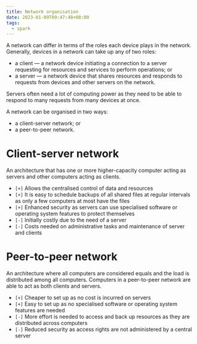 ```yaml
---
title: Network organisation
date: 2023-01-09T09:47:48+08:00
tags:
  - spark
---
```


A network can differ in terms of the roles each device plays in the network. Generally, devices in a network can take up any of two roles:

- a client — a network device initiating a connection to a server requesting for resources and services to perform operations; or
- a server — a network device that shares resources and responds to requests from devices and other servers on the network.

Servers often need a lot of computing power as they need to be able to respond to many requests from many devices at once.

A network can be organised in two ways:

- a client-server network; or
- a peer-to-peer network.

# Client-server network

An architecture that has one or more higher-capacity computer acting as servers and other computers acting as clients.

- `[+]` Allows the centralised control of data and resources
- `[+]` It is easy to schedule backups of all shared files at regular intervals as only a few computers at most have the files
- `[+]` Enhanced security as servers can use specialised software or operating system features to protect themselves
- `[-]` Initially costly due to the need of a server
- `[-]` Costs needed on administrative tasks and maintenance of server and clients

# Peer-to-peer network

An architecture where all computers are considered equals and the load is distributed among all computers. Computers in a peer-to-peer network are able to act as both clients and servers.

- `[+]` Cheaper to set up as no cost is incurred on servers
- `[+]` Easy to set up as no specialised software or operating system features are needed
- `[-]` More effort is needed to access and back up resources as they are distributed across computers
- `[-]` Reduced security as access rights are not administered by a central server

